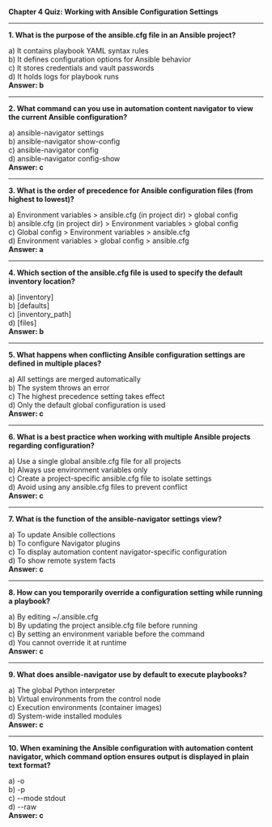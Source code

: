 **Chapter 4 Quiz: Working with Ansible Configuration Settings**

---

**1. What is the purpose of the ansible.cfg file in an Ansible project?**

a) It contains playbook YAML syntax rules  
b) It defines configuration options for Ansible behavior  
c) It stores credentials and vault passwords  
d) It holds logs for playbook runs  
**Answer: b**

---

**2. What command can you use in automation content navigator to view the current Ansible configuration?**

a) ansible-navigator settings  
b) ansible-navigator show-config  
c) ansible-navigator config  
d) ansible-navigator config-show  
**Answer: c**

---

**3. What is the order of precedence for Ansible configuration files (from highest to lowest)?**

a) Environment variables > ansible.cfg (in project dir) > global config  
b) ansible.cfg (in project dir) > Environment variables > global config  
c) Global config > Environment variables > ansible.cfg  
d) Environment variables > global config > ansible.cfg  
**Answer: a**

---

**4. Which section of the ansible.cfg file is used to specify the default inventory location?**

a) [inventory]  
b) [defaults]  
c) [inventory_path]  
d) [files]  
**Answer: b**

---

**5. What happens when conflicting Ansible configuration settings are defined in multiple places?**

a) All settings are merged automatically  
b) The system throws an error  
c) The highest precedence setting takes effect  
d) Only the default global configuration is used  
**Answer: c**

---

**6. What is a best practice when working with multiple Ansible projects regarding configuration?**

a) Use a single global ansible.cfg file for all projects  
b) Always use environment variables only  
c) Create a project-specific ansible.cfg file to isolate settings  
d) Avoid using any ansible.cfg files to prevent conflict  
**Answer: c**

---

**7. What is the function of the ansible-navigator settings view?**

a) To update Ansible collections  
b) To configure Navigator plugins  
c) To display automation content navigator-specific configuration  
d) To show remote system facts  
**Answer: c**

---

**8. How can you temporarily override a configuration setting while running a playbook?**

a) By editing ~/.ansible.cfg  
b) By updating the project ansible.cfg file before running  
c) By setting an environment variable before the command  
d) You cannot override it at runtime  
**Answer: c**

---

**9. What does ansible-navigator use by default to execute playbooks?**

a) The global Python interpreter  
b) Virtual environments from the control node  
c) Execution environments (container images)  
d) System-wide installed modules  
**Answer: c**

---

**10. When examining the Ansible configuration with automation content navigator, which command option ensures output is displayed in plain text format?**

a) -o  
b) -p  
c) --mode stdout  
d) --raw  
**Answer: c**

